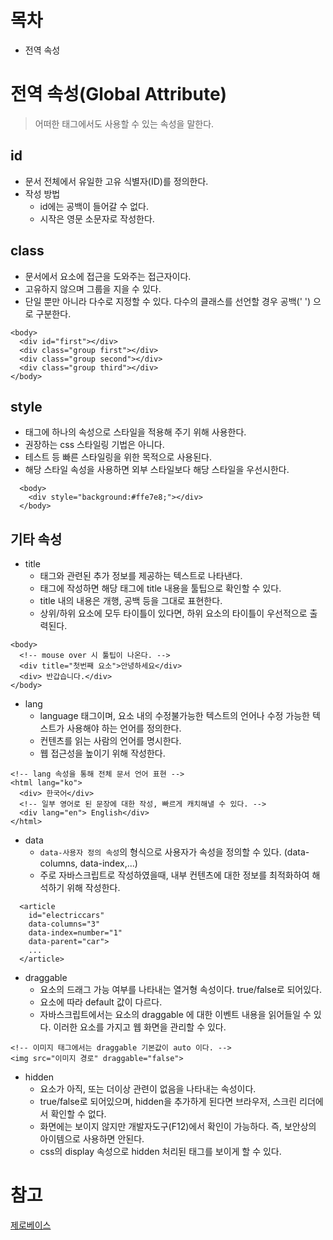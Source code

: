 # 목차
- 전역 속성

# 전역 속성(Global Attribute)
> 어떠한 태그에서도 사용할 수 있는 속성을 말한다.
## id
- 문서 전체에서 유일한 고유 식별자(ID)를 정의한다.
- 작성 방법
  - id에는 공백이 들어갈 수 없다.
  - 시작은 영문 소문자로 작성한다.
## class
- 문서에서 요소에 접근을 도와주는 접근자이다.
- 고유하지 않으며 그룹을 지을 수 있다.
- 단일 뿐만 아니라 다수로 지정할 수 있다. 다수의 클래스를 선언할 경우 공백(' ') 으로 구분한다.
```
<body>
  <div id="first"></div>
  <div class="group first"></div>
  <div class="group second"></div>
  <div class="group third"></div>
</body>
```
## style
- 태그에 하나의 속성으로 스타일을 적용해 주기 위해 사용한다.
- 권장하는 css 스타일링 기법은 아니다.
- 테스트 등 빠른 스타일링을 위한 목적으로 사용된다.
- 해당 스타일 속성을 사용하면 외부 스타일보다 해당 스타일을 우선시한다.
```
  <body>
    <div style="background:#ffe7e8;"></div>
  </body>
```
## 기타 속성
- title
  - 태그와 관련된 추가 정보를 제공하는 텍스트로 나타낸다.
  - 태그에 작성하면 해당 태그에 title 내용을 툴팁으로 확인할 수 있다.
  - title 내의 내용은 개행, 공백 등을 그대로 표현한다.
  - 상위/하위 요소에 모두 타이틀이 있다면, 하위 요소의 타이틀이 우선적으로 출력된다.
```
<body>
  <!-- mouse over 시 툴팁이 나온다. -->
  <div title="첫번째 요소">안녕하세요</div>
  <div> 반갑습니다.</div>
</body>
```
- lang
  - language 태그이며, 요소 내의 수정불가능한 텍스트의 언어나 수정 가능한 텍스트가 사용해야 하는 언어를 정의한다.
  - 컨텐츠를 읽는 사람의 언어를 명시한다.
  - 웹 접근성을 높이기 위해 작성한다.
```
<!-- lang 속성을 통해 전체 문서 언어 표현 -->
<html lang="ko">
  <div> 한국어</div>
  <!-- 일부 영어로 된 문장에 대한 작성, 빠르게 캐치해낼 수 있다. -->
  <div lang="en"> English</div>
</html>
```
- data
  - ```data-사용자 정의 속성```의 형식으로 사용자가 속성을 정의할 수 있다. (data-columns, data-index,...)
  - 주로 자바스크립트로 작성하였을때, 내부 컨텐츠에 대한 정보를 최적화하여 해석하기 위해 작성한다.
```
  <article
    id="electriccars"
    data-columns="3"
    data-index=number="1"
    data-parent="car">
    ...
  </article>
```
- draggable
  - 요소의 드래그 가능 여부를 나타내는 열거형 속성이다. true/false로 되어있다.
  - 요소에 따라 default 값이 다르다.
  - 자바스크립트에서는 요소의 draggable 에 대한 이벤트 내용을 읽어들일 수 있다. 이러한 요소를 가지고 웹 화면을 관리할 수 있다.
```
<!-- 이미지 태그에서는 draggable 기본값이 auto 이다. -->
<img src="이미지 경로" draggable="false">
```
- hidden
  - 요소가 아직, 또는 더이상 관련이 없음을 나타내는 속성이다.
  - true/false로 되어있으며, hidden을 추가하게 된다면 브라우저, 스크린 리더에서 확인할 수 없다.
  - 화면에는 보이지 않지만 개발자도구(F12)에서 확인이 가능하다. 즉, 보안상의 아이템으로 사용하면 안된다.
  - css의 display 속성으로 hidden 처리된 태그를 보이게 할 수 있다.
# 참고
[제로베이스](https://zero-base.co.kr)
